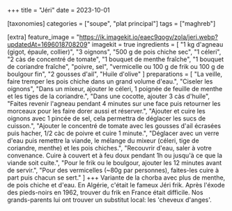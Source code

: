+++
title = "Jéri"
date = 2023-10-01

[taxonomies]
categories = ["soupe", "plat principal"]
tags = ["maghreb"]

[extra]
feature_image = "https://ik.imagekit.io/eaec9qogv/zola/jeri.webp?updatedAt=1696018708209"
imagekit = true
ingredients = [
  "1 kg d'agneau (gigot, épaule, collier)",
  "3 oignons",
  "500 g de pois chiche sec",
  "1 céleri",
  "2 càs de concentré de tomate",
  "1 bouquet de menthe fraîche",
  "1 bouquet de coriandre fraîche",
  "poivre, sel",
  "vermicelle ou 100 g de frik ou 100 g de boulgour fin",
  "2 gousses d'ail",
  "Huile d'olive"
]
preparations = [
  "La veille, faire tremper les pois chiche dans un grand volume d'eau.",
  "Ciseler les oignons",
  "Dans un mixeur, ajouter le céleri, 1 poignée de feuille de menthe et les tiges de la coriandre.",
  "Dans une cocotte, ajouter 3 càs d'huile",
  "Faites revenir l'agneau pendant 4 minutes sur une face puis retourner les morceaux pour les faire dorer aussi et réserver.",
  "Ajouter et cuire les oignons avec 1 pincée de sel, cela permettra de déglacer les sucs de cuisson.",
  "Ajouter le concentré de tomate avec les gousses d'ail écrasées puis hacher, 1/2 càc de poivre et cuire 1 minute.",
  "Déglacer avec un verre d'eau puis remettre la viande, le mélange du mixeur (céleri, tige de coriandre, menthe) et les pois chiches.",
  "Recouvrir d'eau, saler à votre convenance. Cuire à couvert et à feu doux pendant 1h ou jusqu'à ce que la viande soit cuite.",
  "Pour le frik ou le boulgour, ajouter les 12 minutes avant de servir.",
  "Pour des vermicelles (~80g par personnes), faites-les cuire à part puis chacun se sert."
]
+++
Variante de la chorba avec plus de menthe, de pois chiche et d'eau. En Algérie, c'était le fameux Jéri frik. Après l'éxode des pieds-noirs en 1962, trouver du frik en France était difficile. Nos grands-parents lui ont trouver un substitut local: les 'cheveux d'anges'.


